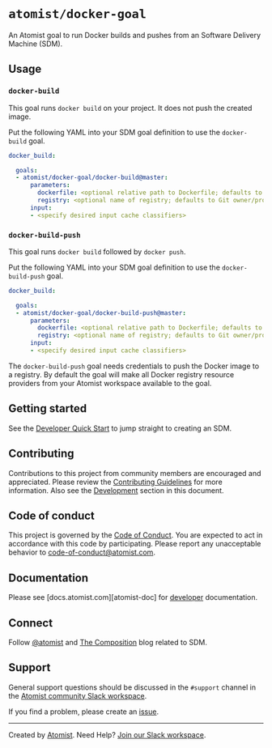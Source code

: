 # `atomist/docker-goal`

An Atomist goal to run Docker builds and pushes from an Software
Delivery Machine (SDM).

## Usage

### `docker-build`

This goal runs `docker build` on your project. It does not push the created image.

Put the following YAML into your SDM goal definition to use the `docker-build`
goal.

```yaml
docker_build:

  goals:
  - atomist/docker-goal/docker-build@master:
      parameters:
        dockerfile: <optional relative path to Dockerfile; defaults to Dockerfile>
        registry: <optional name of registry; defaults to Git owner/project>
      input:
      - <specify desired input cache classifiers>
```

### `docker-build-push`

This goal runs `docker build` followed by `docker push`.

Put the following YAML into your SDM goal definition to use the `docker-build-push`
goal.

```yaml
docker_build:

  goals:
  - atomist/docker-goal/docker-build-push@master:
      parameters:
        dockerfile: <optional relative path to Dockerfile; defaults to Dockerfile>
        registry: <optional name of registry; defaults to Git owner/project>
      input:
      - <specify desired input cache classifiers>
```

The `docker-build-push` goal needs credentials to push the Docker image to a
registry. By default the goal will make all Docker registry resource providers
from your Atomist workspace available to the goal. 


## Getting started

See the [Developer Quick Start][atomist-quick] to jump straight to
creating an SDM.

[atomist-quick]: https://docs.atomist.com/quick-start/ (Atomist - Developer Quick Start)

## Contributing

Contributions to this project from community members are encouraged
and appreciated. Please review the [Contributing
Guidelines](CONTRIBUTING.md) for more information. Also see the
[Development](#development) section in this document.

## Code of conduct

This project is governed by the [Code of
Conduct](CODE_OF_CONDUCT.md). You are expected to act in accordance
with this code by participating. Please report any unacceptable
behavior to code-of-conduct@atomist.com.

## Documentation

Please see [docs.atomist.com][atomist-doc] for
[developer][atomist-doc-sdm] documentation.

[atomist-doc-sdm]: https://docs.atomist.com/developer/sdm/ (Atomist Documentation - SDM Developer)

## Connect

Follow [@atomist][atomist-twitter] and [The Composition][atomist-blog]
blog related to SDM.

[atomist-twitter]: https://twitter.com/atomist (Atomist on Twitter)
[atomist-blog]: https://the-composition.com/ (The Composition - The Official Atomist Blog)

## Support

General support questions should be discussed in the `#support`
channel in the [Atomist community Slack workspace][slack].

If you find a problem, please create an [issue][].

[issue]: https://github.com/atomist/docker-goal/issues

---

Created by [Atomist][atomist].
Need Help?  [Join our Slack workspace][slack].

[atomist]: https://atomist.com/ (Atomist - How Teams Deliver Software)
[slack]: https://join.atomist.com/ (Atomist Community Slack)
